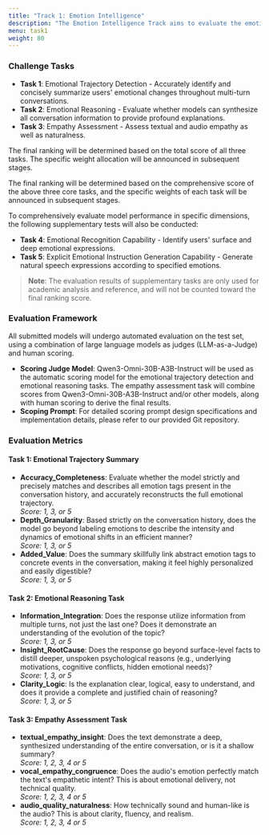 ```yaml
---
title: "Track 1: Emotion Intelligence"
description: "The Emotion Intelligence Track aims to evaluate the emotional competence of spoken dialogue systems across five critical dimensions. These dimensions capture how well a system can perceive, interpret, express, and respond to human emotions in interactive scenarios"
menu: task1
weight: 80
---
```



### Challenge Tasks

- **Task 1**: Emotional Trajectory Detection - Accurately identify and concisely summarize users' emotional changes throughout multi-turn conversations.
- **Task 2**: Emotional Reasoning - Evaluate whether models can synthesize all conversation information to provide profound explanations.
- **Task 3**: Empathy Assessment - Assess textual and audio empathy as well as naturalness.

The final ranking will be determined based on the total score of all three tasks. The specific weight allocation will be announced in subsequent stages.

The final ranking will be determined based on the comprehensive score of the above three core tasks, and the specific weights of each task will be announced in subsequent stages.

To comprehensively evaluate model performance in specific dimensions, the following supplementary tests will also be conducted:
- **Task 4**: Emotional Recognition Capability - Identify users' surface and deep emotional expressions.
- **Task 5**: Explicit Emotional Instruction Generation Capability - Generate natural speech expressions according to specified emotions.

> **Note**: The evaluation results of supplementary tasks are only used for academic analysis and reference, and will not be counted toward the final ranking score.

### Evaluation Framework

All submitted models will undergo automated evaluation on the test set, using a combination of large language models as judges (LLM-as-a-Judge) and human scoring.

- **Scoring Judge Model**: Qwen3-Omni-30B-A3B-Instruct will be used as the automatic scoring model for the emotional trajectory detection and emotional reasoning tasks. The empathy assessment task will combine scores from Qwen3-Omni-30B-A3B-Instruct and/or other models, along with human scoring to derive the final results.
- **Scoping Prompt**: For detailed scoring prompt design specifications and implementation details, please refer to our provided Git repository.

<!-- ### Evaluation Tasks and Datasets

- **Emotional Trajectory Detection Task & Emotional Reasoning Task**: Will be evaluated on their respective independent test sets.
- **Empathy Assessment Task**: Its test set is sampled from the data of the above two tasks. -->


### Evaluation Metrics

#### Task 1: Emotional Trajectory Summary
- **Accuracy_Completeness**: Evaluate whether the model strictly and precisely matches and describes all emotion tags present in the conversation history, and accurately reconstructs the full emotional trajectory.  
  *Score: 1, 3, or 5*
- **Depth_Granularity**: Based strictly on the conversation history, does the model go beyond labeling emotions to describe the intensity and dynamics of emotional shifts in an efficient manner?  
  *Score: 1, 3, or 5*
- **Added_Value**: Does the summary skillfully link abstract emotion tags to concrete events in the conversation, making it feel highly personalized and easily digestible?  
  *Score: 1, 3, or 5*

#### Task 2: Emotional Reasoning Task
- **Information_Integration**: Does the response utilize information from multiple turns, not just the last one? Does it demonstrate an understanding of the evolution of the topic?  
  *Score: 1, 3, or 5*
- **Insight_RootCause**: Does the response go beyond surface-level facts to distill deeper, unspoken psychological reasons (e.g., underlying motivations, cognitive conflicts, hidden emotional needs)?  
  *Score: 1, 3, or 5*
- **Clarity_Logic**: Is the explanation clear, logical, easy to understand, and does it provide a complete and justified chain of reasoning?  
  *Score: 1, 3, or 5*

#### Task 3: Empathy Assessment Task
- **textual_empathy_insight**: Does the text demonstrate a deep, synthesized understanding of the entire conversation, or is it a shallow summary?  
  *Score: 1, 2, 3, 4 or 5*
- **vocal_empathy_congruence**: Does the audio's emotion perfectly match the text's empathetic intent? This is about emotional delivery, not technical quality.  
  *Score: 1, 2, 3, 4 or 5*
- **audio_quality_naturalness**: How technically sound and human-like is the audio? This is about clarity, fluency, and realism.  
  *Score: 1, 2, 3, 4 or 5*

